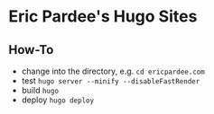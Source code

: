 # Eric Pardee's Hugo Sites

## How-To

- change into the directory, e.g. `cd ericpardee.com`
- test `hugo server --minify --disableFastRender`
- build `hugo`
- deploy `hugo deploy`
